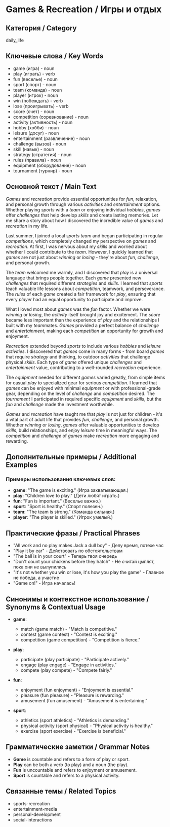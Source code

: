 # Games & Recreation / Игры и отдых

## Категория / Category
daily_life

## Ключевые слова / Key Words
- game (игра) - noun
- play (играть) - verb
- fun (веселье) - noun
- sport (спорт) - noun
- team (команда) - noun
- player (игрок) - noun
- win (побеждать) - verb
- lose (проигрывать) - verb
- score (счет) - noun
- competition (соревнование) - noun
- activity (активность) - noun
- hobby (хобби) - noun
- leisure (досуг) - noun
- entertainment (развлечение) - noun
- challenge (вызов) - noun
- skill (навык) - noun
- strategy (стратегия) - noun
- rules (правила) - noun
- equipment (оборудование) - noun
- tournament (турнир) - noun

## Основной текст / Main Text

*Games* and *recreation* provide essential opportunities for *fun*, relaxation, and personal growth through various *activities* and *entertainment* options. Whether playing *sports* with a *team* or enjoying individual *hobbies*, *games* offer *challenges* that help develop *skills* and create lasting memories. Let me share a story about how I discovered the incredible value of *games* and *recreation* in my life.

Last summer, I joined a local *sports* *team* and began participating in regular *competitions*, which completely changed my perspective on *games* and *recreation*. At first, I was nervous about my *skills* and worried about whether I could contribute to the *team*. However, I quickly learned that *games* are not just about *winning* or *losing* - they're about *fun*, *challenge*, and personal growth.

The *team* welcomed me warmly, and I discovered that *play* is a universal language that brings people together. Each *game* presented new *challenges* that required different *strategies* and *skills*. I learned that *sports* teach valuable life lessons about *competition*, teamwork, and perseverance. The *rules* of each *game* created a fair framework for *play*, ensuring that every *player* had an equal opportunity to participate and improve.

What I loved most about *games* was the *fun* factor. Whether we were *winning* or *losing*, the *activity* itself brought joy and excitement. The *score* became less important than the experience of *play* and the relationships I built with my *team*mates. *Games* provided a perfect balance of *challenge* and *entertainment*, making each *competition* an opportunity for growth and enjoyment.

*Recreation* extended beyond *sports* to include various *hobbies* and *leisure* *activities*. I discovered that *games* come in many forms - from board *games* that require *strategy* and thinking, to outdoor *activities* that challenge physical *skills*. Each type of *game* offered unique *challenges* and *entertainment* value, contributing to a well-rounded *recreation* experience.

The *equipment* needed for different *games* varied greatly, from simple items for casual *play* to specialized gear for serious *competition*. I learned that *games* can be enjoyed with minimal *equipment* or with professional-grade gear, depending on the level of *challenge* and *competition* desired. The *tournament* I participated in required specific *equipment* and *skills*, but the *fun* and *challenge* made the investment worthwhile.

*Games* and *recreation* have taught me that *play* is not just for children - it's a vital part of adult life that provides *fun*, *challenge*, and personal growth. Whether *winning* or *losing*, *games* offer valuable opportunities to develop *skills*, build relationships, and enjoy *leisure* time in meaningful ways. The *competition* and *challenge* of *games* make *recreation* more engaging and rewarding.

## Дополнительные примеры / Additional Examples

### Примеры использования ключевых слов:
- **game**: "The game is exciting." (Игра захватывающая.)
- **play**: "Children love to play." (Дети любят играть.)
- **fun**: "Fun is important." (Веселье важно.)
- **sport**: "Sport is healthy." (Спорт полезен.)
- **team**: "The team is strong." (Команда сильная.)
- **player**: "The player is skilled." (Игрок умелый.)

## Практические фразы / Practical Phrases

- "All work and no play makes Jack a dull boy" - Делу время, потехе час
- "Play it by ear" - Действовать по обстоятельствам
- "The ball is in your court" - Теперь твоя очередь
- "Don't count your chickens before they hatch" - Не считай цыплят, пока они не вылупились
- "It's not whether you win or lose, it's how you play the game" - Главное не победа, а участие
- "Game on!" - Игра началась!

## Синонимы и контекстное использование / Synonyms & Contextual Usage

- **game**: 
  - match (game match) - "Match is competitive."
  - contest (game contest) - "Contest is exciting."
  - competition (game competition) - "Competition is fierce."

- **play**: 
  - participate (play participate) - "Participate actively."
  - engage (play engage) - "Engage in activities."
  - compete (play compete) - "Compete fairly."

- **fun**: 
  - enjoyment (fun enjoyment) - "Enjoyment is essential."
  - pleasure (fun pleasure) - "Pleasure is rewarding."
  - amusement (fun amusement) - "Amusement is entertaining."

- **sport**: 
  - athletics (sport athletics) - "Athletics is demanding."
  - physical activity (sport physical) - "Physical activity is healthy."
  - exercise (sport exercise) - "Exercise is beneficial."

## Грамматические заметки / Grammar Notes

- **Game** is countable and refers to a form of play or sport.
- **Play** can be both a verb (to play) and a noun (the play).
- **Fun** is uncountable and refers to enjoyment or amusement.
- **Sport** is countable and refers to a physical activity.

## Связанные темы / Related Topics

- sports-recreation
- entertainment-media
- personal-development
- social-interactions